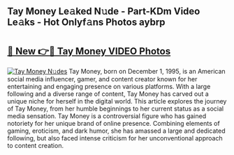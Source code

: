 ## Tay Money Le𝚊ked N𝚞de - Part-KDm Video Le𝚊ks - Hot Onlyf𝚊ns Photos aybrp

# <h2><a href="http://ab52541.deff.icu/?id=Tay+Money">🔗 New 👉🔴 Tay Money VIDEO Photos</a></h2>

[![Tay Money N𝚞des](https://i.imgur.com/rIISA9y.gif)](http://ab52541.deff.icu/?id=Tay+Money)
Tay Money, born on December 1, 1995, is an American social media influencer, gamer, and content creator known for her entertaining and engaging presence on various platforms. With a large following and a diverse range of content, Tay Money has carved out a unique niche for herself in the digital world. This article explores the journey of Tay Money, from her humble beginnings to her current status as a social media sensation. Tay Money is a controversial figure who has gained notoriety for her unique brand of online presence. Combining elements of gaming, eroticism, and dark humor, she has amassed a large and dedicated following, but also faced intense criticism for her unconventional approach to content creation.
